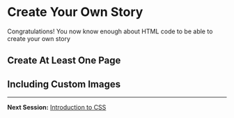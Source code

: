 # Create Your Own Story

Congratulations!  You now know enough about HTML code to be able to create your own story

## Create At Least One Page


## Including Custom Images


--------

**Next Session:** [Introduction to CSS](https://github.com/TriValleyCoderDojo/beginner-web/tree/master/session2)
